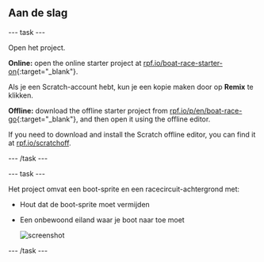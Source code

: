 ## Aan de slag

\--- task \---

Open het project.

**Online:** open the online starter project at [rpf.io/boat-race-starter-on](https://rpf.io/boat-race-starter-on){:target="_blank"}.

Als je een Scratch-account hebt, kun je een kopie maken door op **Remix** te klikken.

**Offline:** download the offline starter project from [rpf.io/p/en/boat-race-go](https://rpf.io/p/en/boat-race-go){:target="_blank"}, and then open it using the offline editor.

If you need to download and install the Scratch offline editor, you can find it at [rpf.io/scratchoff](https://rpf.io/scratchoff).

\--- /task \---

\--- task \---

Het project omvat een boot-sprite en een racecircuit-achtergrond met:

- Hout dat de boot-sprite moet vermijden
- Een onbewoond eiland waar je boot naar toe moet
    
    ![screenshot](images/boat-starter.png)

\--- /task \---